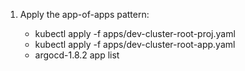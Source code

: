 1. Apply the app-of-apps pattern:
   
   * kubectl apply -f apps/dev-cluster-root-proj.yaml
   * kubectl apply -f apps/dev-cluster-root-app.yaml
   * argocd-1.8.2 app list
